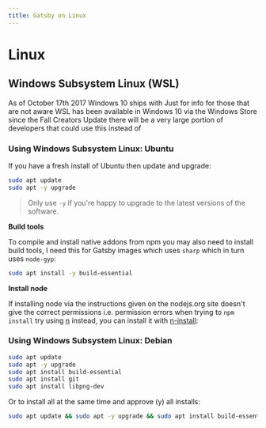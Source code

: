 ```yaml
---
title: Gatsby on Linux
---
```

# Linux

## Windows Subsystem Linux (WSL)

As of October 17th 2017 Windows 10 ships with Just for info for those that are not aware WSL has been available in Windows 10 via the Windows Store since the Fall Creators Update there will be a very large portion of developers that could use this instead of

### Using Windows Subsystem Linux: Ubuntu

If you have a fresh install of Ubuntu then update and upgrade:

```sh
sudo apt update
sudo apt -y upgrade
```

>Only use `-y` if you're happy to upgrade to the latest versions of the software.

**Build tools**

To compile and install native addons from npm you may also need to install build tools, I need this for Gatsby images which uses `sharp` which in turn uses `node-gyp`:

```sh
sudo apt install -y build-essential
```

**Install node**

If installing node via the instructions given on the nodejs.org site doesn't give the correct permissions i.e. permission errors when trying to `npm install` try using [n] instead, you can install it with [n-install]:



### Using Windows Subsystem Linux: Debian

```sh
sudo apt update
sudo apt -y upgrade
sudo apt install build-essential
sudo apt install git
sudo apt install libpng-dev
```

Or to install all at the same time and approve (y) all installs:

```sh
sudo apt update && sudo apt -y upgrade && sudo apt install build-essential && sudo apt install git && sudo apt install libpng-dev
```

<!-- links -->
[n]: https://github.com/tj/n
[n-install]: https://github.com/mklement0/n-install